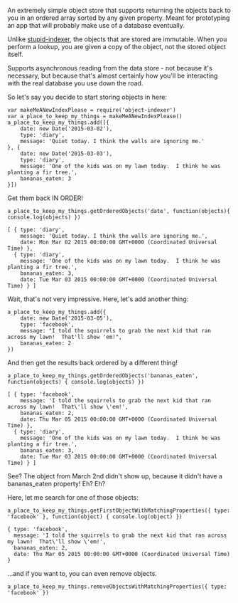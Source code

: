 An extremely simple object store that supports returning the objects back to you in an ordered array sorted by any given property.  Meant for prototyping an app that will probably make use of a database eventually.

Unlike [stupid-indexer](https://github.com/TehShrike/stupid-indexer), the objects that are stored are immutable.  When you perform a lookup, you are given a copy of the object, not the stored object itself.

Supports asynchronous reading from the data store - not because it's necessary, but because that's almost certainly how you'll be interacting with the real database you use down the road.

So let's say you decide to start storing objects in here:

	var makeMeANewIndexPlease = require('object-indexer')
	var a_place_to_keep_my_things = makeMeANewIndexPlease()
	a_place_to_keep_my_things.add([{
		date: new Date('2015-03-02'),
		type: 'diary',
		message: 'Quiet today. I think the walls are ignoring me.'
	}, {
		date: new Date('2015-03-03'),
		type: 'diary',
		message: 'One of the kids was on my lawn today.  I think he was planting a fir tree.',
		bananas_eaten: 3
	}])
	
Get them back IN ORDER!

	a_place_to_keep_my_things.getOrderedObjects('date', function(objects){ console.log(objects) })

	[ { type: 'diary',
		message: 'Quiet today. I think the walls are ignoring me.',
		date: Mon Mar 02 2015 00:00:00 GMT+0000 (Coordinated Universal Time) },
	  { type: 'diary',
		message: 'One of the kids was on my lawn today.  I think he was planting a fir tree.',
		bananas_eaten: 3,
		date: Tue Mar 03 2015 00:00:00 GMT+0000 (Coordinated Universal Time) } ]

Wait, that's not very impressive.  Here, let's add another thing:

	a_place_to_keep_my_things.add({
		date: new Date('2015-03-05'),
		type: 'facebook',
		message: "I told the squirrels to grab the next kid that ran across my lawn!  That'll show 'em!",
		bananas_eaten: 2
	})
	
And then get the results back ordered by a different thing!

	a_place_to_keep_my_things.getOrderedObjects('bananas_eaten', function(objects) { console.log(objects) })

	[ { type: 'facebook',
		message: 'I told the squirrels to grab the next kid that ran across my lawn!  That\'ll show \'em!',
		bananas_eaten: 2,
		date: Thu Mar 05 2015 00:00:00 GMT+0000 (Coordinated Universal Time) },
	  { type: 'diary',
		message: 'One of the kids was on my lawn today.  I think he was planting a fir tree.',
		bananas_eaten: 3,
		date: Tue Mar 03 2015 00:00:00 GMT+0000 (Coordinated Universal Time) } ]

See?  The object from March 2nd didn't show up, because it didn't have a bananas_eaten property!  Eh?  Eh?

Here, let me search for one of those objects:

	a_place_to_keep_my_things.getFirstObjectWithMatchingProperties({ type: 'facebook' }, function(object) { console.log(object) })

	{ type: 'facebook',
	  message: 'I told the squirrels to grab the next kid that ran across my lawn!  That\'ll show \'em!',
	  bananas_eaten: 2,
	  date: Thu Mar 05 2015 00:00:00 GMT+0000 (Coordinated Universal Time) }

...and if you want to, you can even remove objects.

	a_place_to_keep_my_things.removeObjectsWithMatchingProperties({ type: 'facebook' })
